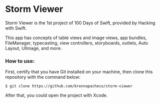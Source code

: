 # Storm Viewer
Storm Viewer is the 1st project of 100 Days of Swift, provided by Hacking with Swift. 

This app has concepts of table views and image views, app bundles, FileManager, typecasting, view controllers, storyboards, outlets, Auto Layout, UIImage, and more.

### How to use:
First, certify that you have Git installed on your machine, then clone this repository with the command below:

```
$ git clone https://github.com/brennapacheco/storm-viewer
```

After that, you could open the project with Xcode.
